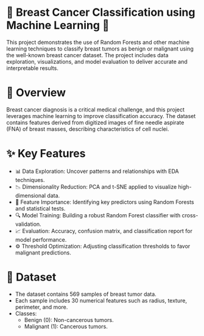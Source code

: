 # 🎯 Breast Cancer Classification using Machine Learning 🚀

This project demonstrates the use of Random Forests and other machine learning techniques to classify breast tumors as benign or malignant using the well-known breast cancer dataset. The project includes data exploration, visualizations, and model evaluation to deliver accurate and interpretable results.

# 📝 Overview
Breast cancer diagnosis is a critical medical challenge, and this project leverages machine learning to improve classification accuracy. The dataset contains features derived from digitized images of fine needle aspirate (FNA) of breast masses, describing characteristics of cell nuclei.

# ✨ Key Features
- 📊 Data Exploration: Uncover patterns and relationships with EDA techniques.
- 📉 Dimensionality Reduction: PCA and t-SNE applied to visualize high-dimensional data.
- 🌟 Feature Importance: Identifying key predictors using Random Forests and statistical tests.
- 🔍 Model Training: Building a robust Random Forest classifier with cross-validation.
- 📈 Evaluation: Accuracy, confusion matrix, and classification report for model performance.
- ⚙️ Threshold Optimization: Adjusting classification thresholds to favor malignant predictions.

# 📂 Dataset
- The dataset contains 569 samples of breast tumor data.
- Each sample includes 30 numerical features such as radius, texture, perimeter, and more.
- Classes:
   - Benign (0): Non-cancerous tumors.
   - Malignant (1): Cancerous tumors.
